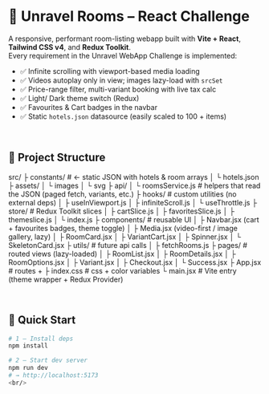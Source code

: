 # 🏨 Unravel Rooms – React Challenge

A responsive, performant room-listing webapp built with **Vite + React**, **Tailwind CSS v4**, and **Redux Toolkit**.  
Every requirement in the Unravel WebApp Challenge is implemented:

- ✅ Infinite scrolling with viewport-based media loading  
- ✅ Videos autoplay only in view; images lazy-load with `srcSet`  
- ✅ Price-range filter, multi-variant booking with live tax calc  
- ✅ Light/ Dark theme switch (Redux)  
- ✅ Favourites & Cart badges in the navbar  
- ✅ Static `hotels.json` datasource (easily scaled to 100 + items)

<br/>

## 📂 Project Structure

src/
├ constants/ # ← static JSON with hotels & room arrays
│ └ hotels.json
├ assets/
│ └ images 
│ └ svg
├ api/
│ └ roomsService.js # helpers that read the JSON (paged fetch, variants, etc.)
├ hooks/ # custom utilities (no external deps)
│ ├ useInViewport.js
│ ├ infiniteScroll.js
│ └ useThrottle.js
├ store/ # Redux Toolkit slices
│ ├ cartSlice.js
│ ├ favoritesSlice.js
│ ├ themeslice.js
│ └ index.js
├ components/ # reusable UI
│ ├ Navbar.jsx (cart + favourites badges, theme toggle)
│ ├ Media.jsx (video-first / image gallery, lazy)
│ ├ RoomCard.jsx
│ ├ VariantCart.jsx
│ ├ Spinner.jsx
│ └ SkeletonCard.jsx
├ utils/ # future api calls
│ ├ fetchRooms.js
├ pages/ # routed views (lazy-loaded)
│ ├ RoomList.jsx
│ ├ RoomDetails.jsx
│ ├ RoomOptions.jsx
│ ├ Variant.jsx
│ ├ Checkout.jsx
│ └ Success.jsx
├ App.jsx # routes + <Navbar/>
├ index.css # css + color variables
└ main.jsx # Vite entry (theme wrapper + Redux Provider)


<br/>

## 🚀 Quick Start

```bash
# 1 – Install deps
npm install

# 2 – Start dev server
npm run dev
# → http://localhost:5173
<br/>